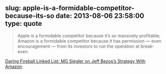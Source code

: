 slug: apple-is-a-formidable-competitor-because-its-so
date: 2013-08-06 23:58:00
type: quote
---

> Apple is a formidable competitor because it’s so massively profitable; Amazon is a formidable competitor because it has permission — even encouragement — from its investors to run the operation at break-even.

[Daring Fireball Linked List: MG Siegler on Jeff Bezos’s Strategy With Amazon](http://daringfireball.net/linked/2013/08/06/bezos-amazon)
